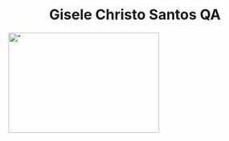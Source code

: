 <h1 align="center"> Gisele Christo Santos QA </h1>


<!doctype html>
<html>
<body>
<img src=”images/Aguia.png” alt=” GiChristo - QA” width=300 height=200>
</body>
</html>



